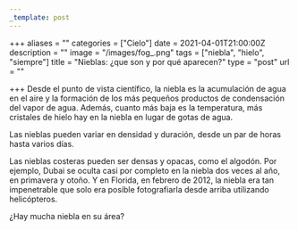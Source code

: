 ```yaml
---
_template: post
---
```


+++
aliases = ""
categories = ["Cielo"]
date = 2021-04-01T21:00:00Z
description = ""
image = "/images/fog_.png"
tags = ["niebla", "hielo", "siempre"]
title = "Nieblas: ¿que son y por qué aparecen?"
type = "post"
url = ""

+++
Desde el punto de vista científico, la niebla es la acumulación de agua en el aire y la formación de los más pequeños productos de condensación del vapor de agua. Además, cuanto más baja es la temperatura, más cristales de hielo hay en la niebla en lugar de gotas de agua.  
  
Las nieblas pueden variar en densidad y duración, desde un par de horas hasta varios días.  
  
Las nieblas costeras pueden ser densas y opacas, como el algodón. Por ejemplo, Dubai se oculta casi por completo en la niebla dos veces al año, en primavera y otoño. Y en Florida, en febrero de 2012, la niebla era tan impenetrable que solo era posible fotografiarla desde arriba utilizando helicópteros.  
  
¿Hay mucha niebla en su área?
